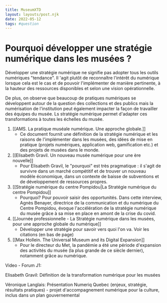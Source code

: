 ```yaml
---
title: MuseumXTD
layout: layouts/post.njk
date: 2022-05-12
tags: #question
---
```


# Pourquoi développer une stratégie numérique dans les musées ?
Développer une stratégie numérique ne signifie pas adopter tous les outils numériques "tendance". Il 'agit plutôt de reconnaître l'intérêt du numérique lorsque cela est le cas et de pouvoir l'implémenter de manière pertinente, à la hauteur des ressources disponibles et selon une vision opérationnelle. 

De plus, on observe que beaucoup de pratiques numériques se développent autour de la question des collections et des publics mais la numérisation de l'institution peut également impacter la façon de travailler des équipes du musée. Ls stratégie numérique permet d'adapter ces transformations à toutes les échelles du musée. 

1. [[AMS. La pratique muséale numérique. Une approche globale.]] 
	- Ce document fournit une définition de la stratégie numérique et les raisons de l'implémenter dans les musées, des idées de mise en pratique (projets numériques, application web, gamification etc.) et des projets de musées dans le monde. 
2. [[Elisabeth Gravil. Un nouveau musée numérique pour une ère nouvelle]] 
	- Pour Elisabeth Gravil,  le "pourquoi" est très pragmatique : il s'agit de survivre dans un marché compétitif et de trouver un nouveau modèle économique, dans un contexte de baisse de subventions et de développement de ressources propres. 
3. [[Stratégie numérique du centre Pompidou|La Stratégie numérique du centre Pompidou]] 
	- Pourquoi? Pour pouvoir saisir des opportunités. Dans cette interview, Agnès Benayer, directrice de la communication et du numérique du Centre Pompidou, évoque l'accélération de la stratégie numérique du musée grâce à sa mise en place en amont de la crise du covid. 
4. [[Journée professionnelle - La Stratégie numérique dans les musées, pour une approche globale du numérique]]
	- Développer une stratégie pour savoir vers quoi l'on va. Voir les citations (en bas de page)
5. [[Max Hollein. The Universal Museum and its Digital Expansion]]
	- Pour le directeur du Met, la pandémie a été une période d'expansion des activités du musée (la plus grande de ce siècle dernier), notamment grâce au numérique.


Video - Forum J1:

Elisabeth Gravil: Définition de la transformation numérique pour les musées

Véronique Langlais: Présentation Numeriq Quebec (enjeux, stratégie, résultats pratiques) -  projet d'accompagnement numérique pour la culture, inclus dans un plan gouvernemental

